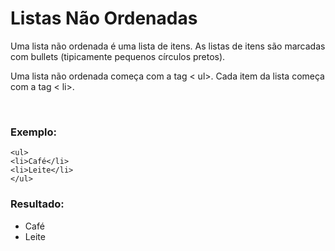 <h1>Listas Não Ordenadas</h1>
<p>Uma lista não ordenada é uma lista de itens. As listas de itens são marcadas com bullets (tipicamente pequenos círculos pretos).</p>

<p>Uma lista não ordenada começa com a tag < ul>. Cada item da lista começa com a tag < li>.</p>

<br/>

<h3>Exemplo:</h3>

    <ul>
    <li>Café</li>
    <li>Leite</li>
    </ul>

<h3>Resultado:</h3>
<ul>
<li>Café</li>
<li>Leite</li>
</ul>